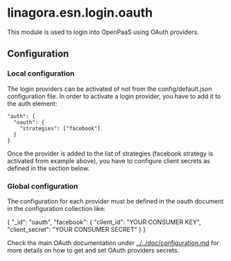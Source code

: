 # linagora.esn.login.oauth

This module is used to login into OpenPaaS using OAuth providers.

## Configuration

### Local configuration

The login providers can be activated of not from the config/default.json configuration file. In order to activate a login provider, you have to add it to the auth element:

    "auth": {
      "oauth": {
        "strategies": ["facebook"]
      }
    }

Once the provider is added to the list of strategies (facebook strategy is activated from example above), you have to configure client secrets as defined in the section below.

### Global configuration

The configuration for each provider must be defined in the oauth document in the configuration collection like:

{
  "_id": "oauth",
  "facebook": {
    "client_id": "YOUR CONSUMER KEY",
    "client_secret": "YOUR CONSUMER SECRET"
  }
}

Check the main OAuth documentation under [../../doc/configuration.md](../../doc/configuration.md) for more details on how to get and set OAuth providers secrets.


